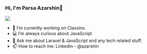 ### Hi, I'm Parsa Azarshin👋
<p>
    <img align="center" src="https://github-readme-stats.vercel.app/api/top-langs/?username=ParsaAzarshin&layout=compact"/>
</p>



- 🔭 I’m currently working on Classino.
- 💻 I’m always curious about JavaScript
- 💬 Ask me about Laravel & JavaScript and any tech related stuff.
- 📫 How to reach me: Linkedin - @azarshin

